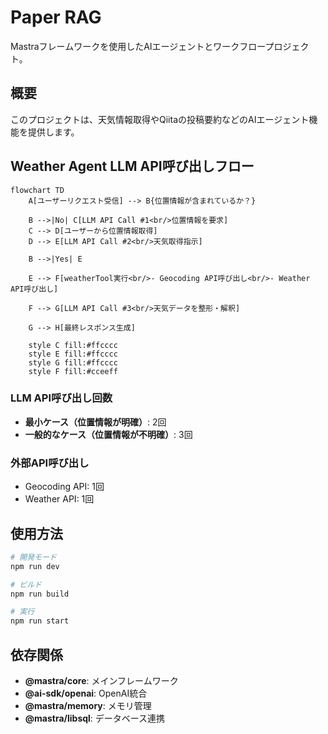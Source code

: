 # Paper RAG

Mastraフレームワークを使用したAIエージェントとワークフロープロジェクト。

## 概要

このプロジェクトは、天気情報取得やQiitaの投稿要約などのAIエージェント機能を提供します。

## Weather Agent LLM API呼び出しフロー

```mermaid
flowchart TD
    A[ユーザーリクエスト受信] --> B{位置情報が含まれているか？}

    B -->|No| C[LLM API Call #1<br/>位置情報を要求]
    C --> D[ユーザーから位置情報取得]
    D --> E[LLM API Call #2<br/>天気取得指示]

    B -->|Yes| E

    E --> F[weatherTool実行<br/>- Geocoding API呼び出し<br/>- Weather API呼び出し]

    F --> G[LLM API Call #3<br/>天気データを整形・解釈]

    G --> H[最終レスポンス生成]

    style C fill:#ffcccc
    style E fill:#ffcccc
    style G fill:#ffcccc
    style F fill:#cceeff
```

### LLM API呼び出し回数

- **最小ケース（位置情報が明確）**: 2回
- **一般的なケース（位置情報が不明確）**: 3回

### 外部API呼び出し

- Geocoding API: 1回
- Weather API: 1回

## 使用方法

```bash
# 開発モード
npm run dev

# ビルド
npm run build

# 実行
npm run start
```

## 依存関係

- **@mastra/core**: メインフレームワーク
- **@ai-sdk/openai**: OpenAI統合
- **@mastra/memory**: メモリ管理
- **@mastra/libsql**: データベース連携